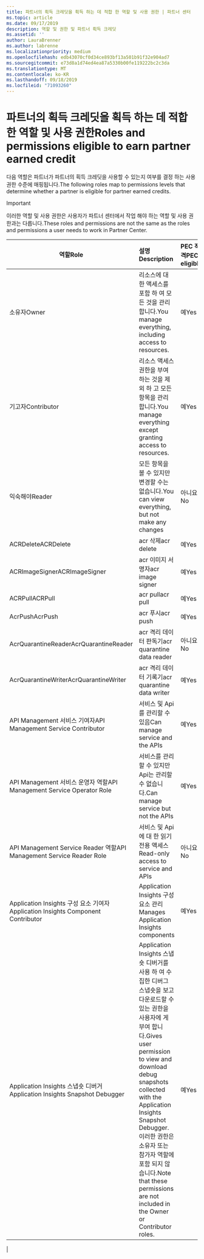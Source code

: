 ```yaml
---
title: 파트너의 획득 크레딧을 획득 하는 데 적합 한 역할 및 사용 권한 | 파트너 센터
ms.topic: article
ms.date: 09/17/2019
description: 역할 및 권한 및 파트너 획득 크레딧
ms.assetid: ''
author: LauraBrenner
ms.author: labrenne
ms.localizationpriority: medium
ms.openlocfilehash: edb43070cf0d34ce893bf13a501b91f32e904ad7
ms.sourcegitcommit: e73d8a1d74ed4ea87a5330b00fe119222bc2c3da
ms.translationtype: MT
ms.contentlocale: ko-KR
ms.lasthandoff: 09/18/2019
ms.locfileid: "71093260"
---
```

# <a name="roles-and-permissions-eligible-to-earn-partner-earned-credit"></a><span data-ttu-id="bb047-103">파트너의 획득 크레딧을 획득 하는 데 적합 한 역할 및 사용 권한</span><span class="sxs-lookup"><span data-stu-id="bb047-103">Roles and permissions eligible to earn partner earned credit</span></span>

<span data-ttu-id="bb047-104">다음 역할은 파트너가 파트너의 획득 크레딧을 사용할 수 있는지 여부를 결정 하는 사용 권한 수준에 매핑됩니다.</span><span class="sxs-lookup"><span data-stu-id="bb047-104">The following roles map to permissions levels that determine whether a partner is eligible for partner earned credits.</span></span>

>[!Important]
><span data-ttu-id="bb047-105">이러한 역할 및 사용 권한은 사용자가 파트너 센터에서 작업 해야 하는 역할 및 사용 권한과는 다릅니다.</span><span class="sxs-lookup"><span data-stu-id="bb047-105">These roles and permissions are not the same as the roles and permissions a user needs to work in Partner Center.</span></span>

|<span data-ttu-id="bb047-106">**역할**</span><span class="sxs-lookup"><span data-stu-id="bb047-106">**Role**</span></span>   |<span data-ttu-id="bb047-107">**설명**</span><span class="sxs-lookup"><span data-stu-id="bb047-107">**Description**</span></span>   |<span data-ttu-id="bb047-108">**PEC 적격**</span><span class="sxs-lookup"><span data-stu-id="bb047-108">**PEC eligible**</span></span>   |
|-----------------|:------------------|:--------------|
|<span data-ttu-id="bb047-109">소유자</span><span class="sxs-lookup"><span data-stu-id="bb047-109">Owner</span></span>  |<span data-ttu-id="bb047-110">리소스에 대 한 액세스를 포함 하 여 모든 것을 관리 합니다.</span><span class="sxs-lookup"><span data-stu-id="bb047-110">You manage everything, including access to resources.</span></span>|<span data-ttu-id="bb047-111">예</span><span class="sxs-lookup"><span data-stu-id="bb047-111">Yes</span></span>|
|<span data-ttu-id="bb047-112">기고자</span><span class="sxs-lookup"><span data-stu-id="bb047-112">Contributor</span></span> |<span data-ttu-id="bb047-113">리소스 액세스 권한을 부여 하는 것을 제외 하 고 모든 항목을 관리 합니다.</span><span class="sxs-lookup"><span data-stu-id="bb047-113">You manage everything except granting access to resources.</span></span>|<span data-ttu-id="bb047-114">예</span><span class="sxs-lookup"><span data-stu-id="bb047-114">Yes</span></span>|
|<span data-ttu-id="bb047-115">익숙해야</span><span class="sxs-lookup"><span data-stu-id="bb047-115">Reader</span></span>|<span data-ttu-id="bb047-116">모든 항목을 볼 수 있지만 변경할 수는 없습니다.</span><span class="sxs-lookup"><span data-stu-id="bb047-116">You can view everything, but not make any changes</span></span>|<span data-ttu-id="bb047-117">아니요</span><span class="sxs-lookup"><span data-stu-id="bb047-117">No</span></span>|
|<span data-ttu-id="bb047-118">ACRDelete</span><span class="sxs-lookup"><span data-stu-id="bb047-118">ACRDelete</span></span>|<span data-ttu-id="bb047-119">acr 삭제</span><span class="sxs-lookup"><span data-stu-id="bb047-119">acr delete</span></span>|<span data-ttu-id="bb047-120">예</span><span class="sxs-lookup"><span data-stu-id="bb047-120">Yes</span></span>|
|<span data-ttu-id="bb047-121">ACRImageSigner</span><span class="sxs-lookup"><span data-stu-id="bb047-121">ACRImageSigner</span></span>|<span data-ttu-id="bb047-122">acr 이미지 서명자</span><span class="sxs-lookup"><span data-stu-id="bb047-122">acr image signer</span></span>|<span data-ttu-id="bb047-123">예</span><span class="sxs-lookup"><span data-stu-id="bb047-123">Yes</span></span>|
|<span data-ttu-id="bb047-124">ACRPull</span><span class="sxs-lookup"><span data-stu-id="bb047-124">ACRPull</span></span>|<span data-ttu-id="bb047-125">acr pull</span><span class="sxs-lookup"><span data-stu-id="bb047-125">acr pull</span></span>|<span data-ttu-id="bb047-126">예</span><span class="sxs-lookup"><span data-stu-id="bb047-126">Yes</span></span>|
|<span data-ttu-id="bb047-127">AcrPush</span><span class="sxs-lookup"><span data-stu-id="bb047-127">AcrPush</span></span>|<span data-ttu-id="bb047-128">acr 푸시</span><span class="sxs-lookup"><span data-stu-id="bb047-128">acr push</span></span>|<span data-ttu-id="bb047-129">예</span><span class="sxs-lookup"><span data-stu-id="bb047-129">Yes</span></span>|
|<span data-ttu-id="bb047-130">AcrQuarantineReader</span><span class="sxs-lookup"><span data-stu-id="bb047-130">AcrQuarantineReader</span></span>|<span data-ttu-id="bb047-131">acr 격리 데이터 판독기</span><span class="sxs-lookup"><span data-stu-id="bb047-131">acr quarantine data reader</span></span>|<span data-ttu-id="bb047-132">아니요</span><span class="sxs-lookup"><span data-stu-id="bb047-132">No</span></span>|
|<span data-ttu-id="bb047-133">AcrQuarantineWriter</span><span class="sxs-lookup"><span data-stu-id="bb047-133">AcrQuarantineWriter</span></span>| <span data-ttu-id="bb047-134">acr 격리 데이터 기록기</span><span class="sxs-lookup"><span data-stu-id="bb047-134">acr quarantine data writer</span></span>|<span data-ttu-id="bb047-135">예</span><span class="sxs-lookup"><span data-stu-id="bb047-135">Yes</span></span>|
|<span data-ttu-id="bb047-136">API Management 서비스 기여자</span><span class="sxs-lookup"><span data-stu-id="bb047-136">API Management Service Contributor</span></span>|<span data-ttu-id="bb047-137">서비스 및 Api를 관리할 수 있음</span><span class="sxs-lookup"><span data-stu-id="bb047-137">Can manage service and the APIs</span></span>|<span data-ttu-id="bb047-138">예</span><span class="sxs-lookup"><span data-stu-id="bb047-138">Yes</span></span>|
|<span data-ttu-id="bb047-139">API Management 서비스 운영자 역할</span><span class="sxs-lookup"><span data-stu-id="bb047-139">API Management Service Operator Role</span></span>|<span data-ttu-id="bb047-140">서비스를 관리할 수 있지만 Api는 관리할 수 없습니다.</span><span class="sxs-lookup"><span data-stu-id="bb047-140">Can manage service but not the APIs</span></span>|<span data-ttu-id="bb047-141">예</span><span class="sxs-lookup"><span data-stu-id="bb047-141">Yes</span></span>|
|<span data-ttu-id="bb047-142">API Management Service Reader 역할</span><span class="sxs-lookup"><span data-stu-id="bb047-142">API Management Service Reader Role</span></span>|<span data-ttu-id="bb047-143">서비스 및 Api에 대 한 읽기 전용 액세스</span><span class="sxs-lookup"><span data-stu-id="bb047-143">Read-only access to service and APIs</span></span>|<span data-ttu-id="bb047-144">아니요</span><span class="sxs-lookup"><span data-stu-id="bb047-144">No</span></span>|
|<span data-ttu-id="bb047-145">Application Insights 구성 요소 기여자</span><span class="sxs-lookup"><span data-stu-id="bb047-145">Application Insights Component Contributor</span></span>|<span data-ttu-id="bb047-146">Application Insights 구성 요소 관리</span><span class="sxs-lookup"><span data-stu-id="bb047-146">Manages Application Insights components</span></span>|<span data-ttu-id="bb047-147">예</span><span class="sxs-lookup"><span data-stu-id="bb047-147">Yes</span></span>|
|<span data-ttu-id="bb047-148">Application Insights 스냅숏 디버거</span><span class="sxs-lookup"><span data-stu-id="bb047-148">Application Insights Snapshot Debugger</span></span>|<span data-ttu-id="bb047-149">Application Insights 스냅숏 디버거를 사용 하 여 수집한 디버그 스냅숏을 보고 다운로드할 수 있는 권한을 사용자에 게 부여 합니다.</span><span class="sxs-lookup"><span data-stu-id="bb047-149">Gives user permission to view and download debug snapshots collected with the Application Insights Snapshot Debugger.</span></span> <span data-ttu-id="bb047-150">이러한 권한은 소유자 또는 참가자 역할에 포함 되지 않습니다.</span><span class="sxs-lookup"><span data-stu-id="bb047-150">Note that these permissions are not included in the Owner or Contributor roles.</span></span>|<span data-ttu-id="bb047-151">예</span><span class="sxs-lookup"><span data-stu-id="bb047-151">Yes</span></span>|
|